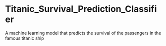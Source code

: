 # Titanic_Survival_Prediction_Classifier
A machine learning model that predicts the survival of the passengers in the famous titanic ship 

